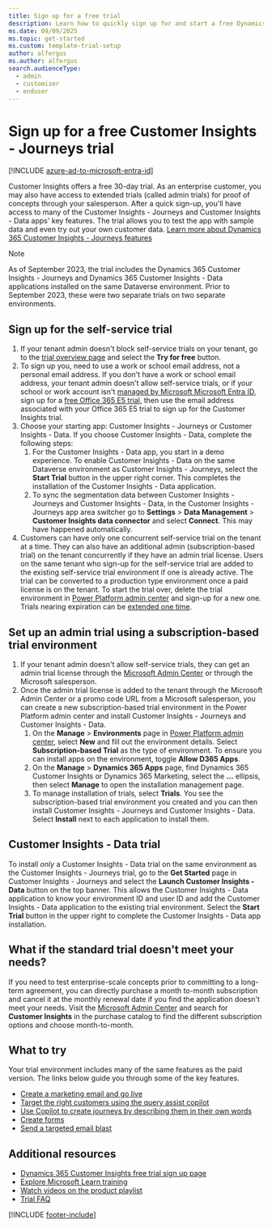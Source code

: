 ```yaml
---
title: Sign up for a free trial
description: Learn how to quickly sign up for and start a free Dynamics 365 Customer Insights - Journeys trial. Explore the app with tours and videos, and find additional learning resources.
ms.date: 09/09/2025
ms.topic: get-started
ms.custom: template-trial-setup
author: alfergus
ms.author: alfergus
search.audienceType: 
  - admin
  - customizer
  - enduser
---
```


# Sign up for a free Customer Insights - Journeys trial

[!INCLUDE [azure-ad-to-microsoft-entra-id](./includes/azure-ad-to-microsoft-entra-id.md)]

Customer Insights offers a free 30-day trial. As an enterprise customer, you may also have access to extended trials (called admin trials) for proof of concepts through your salesperson. After a quick sign-up, you'll have access to many of the Customer Insights - Journeys and Customer Insights - Data apps' key features. The trial allows you to test the app with sample data and even try out your own customer data. [Learn more about Dynamics 365 Customer Insights - Journeys features](real-time-marketing-overview.md)

> [!NOTE]
> As of September 2023, the trial includes the Dynamics 365 Customer Insights - Journeys and Dynamics 365 Customer Insights - Data applications installed on the same Dataverse environment. Prior to September 2023, these were two separate trials on two separate environments.

## Sign up for the self-service trial

1. If your tenant admin doesn't block self-service trials on your tenant, go to the [trial overview page](https://dynamics.microsoft.com/ai/customer-insights/) and select the **Try for free** button.
1. To sign up you, need to use a work or school email address, not a personal email address. If you don't have a work or school email address, your tenant admin doesn't allow self-service trials, or if your school or work account isn't [managed by Microsoft Microsoft Entra ID](https://azure.microsoft.com/services/active-directory/), sign up for a [free Office 365 E5 trial](https://www.microsoft.com/microsoft-365/enterprise/office-365-e5), then use the email address associated with your Office 365 E5 trial to sign up for the Customer Insights trial.
1. Choose your starting app: Customer Insights - Journeys or Customer Insights - Data. If you choose Customer Insights - Data, complete the following steps:
    1. For the Customer Insights - Data app, you start in a demo experience. To enable Customer Insights - Data on the same Dataverse environment as Customer Insights - Journeys, select the **Start Trial** button in the upper right corner. This completes the installation of the Customer Insights - Data application.
    1. To sync the segmentation data between Customer Insights - Journeys and Customer Insights - Data, in the Customer Insights - Journeys app area switcher go to **Settings** > **Data Management** > **Customer Insights data connector** and select **Connect**. This may have happened automatically.
1. Customers can have only one concurrent self-service trial on the tenant at a time. They can also have an additional admin (subscription-based trial) on the tenant concurrently if they have an admin trial license. Users on the same tenant who sign-up for the self-service trial are added to the existing self-service trial environment if one is already active. The trial can be converted to a production type environment once a paid license is on the tenant. To start the trial over, delete the trial environment in [Power Platform admin center](https://admin.powerplatform.microsoft.com) and sign-up for a new one. Trials nearing expiration can be [extended one time](/power-platform/admin/trial-environments#extend-a-trial-standard-environment). 

## Set up an admin trial using a subscription-based trial environment

1. If your tenant admin doesn't allow self-service trials, they can get an admin trial license through the [Microsoft Admin Center](https://admin.microsoft.com) or through the Microsoft salesperson.
1. Once the admin trial license is added to the tenant through the Microsoft Admin Center or a promo code URL from a Microsoft salesperson, you can create a new subscription-based trial environment in the Power Platform admin center and install Customer Insights - Journeys and Customer Insights - Data.
    1. On the **Manage** > **Environments** page in [Power Platform admin center](https://admin.powerplatform.microsoft.com), select **New** and fill out the environment details. Select **Subscription-based Trial** as the type of environment. To ensure you can install apps on the environment, toggle **Allow D365 Apps**. 
    1. On the **Manage** > **Dynamics 365 Apps** page, find Dynamics 365 Customer Insights or Dynamics 365 Marketing, select the **...** ellipsis, then select **Manage** to open the installation management page.
    1. To manage installation of trials, select **Trials**. You see the subscription-based trial environment you created and you can then install Customer Insights - Journeys and Customer Insights - Data. Select **Install** next to each application to install them.

## Customer Insights - Data trial

To install *only* a Customer Insights - Data trial on the same environment as the Customer Insights - Journeys trial, go to the **Get Started** page in Customer Insights - Journeys and select the **Launch Customer Insights - Data** button on the top banner. This allows the Customer Insights - Data application to know your environment ID and user ID and add the Customer Insights - Data application to the existing trial environment. Select the **Start Trial** button in the upper right to complete the Customer Insights - Data app installation.

## What if the standard trial doesn't meet your needs?

If you need to test enterprise-scale concepts prior to committing to a long-term agreement, you can directly purchase a month to-month subscription and cancel it at the monthly renewal date if you find the application doesn't meet your needs. Visit the [Microsoft Admin Center](https://admin.microsoft.com) and search for **Customer Insights** in the purchase catalog to find the different subscription options and choose month-to-month.

## What to try

Your trial environment includes many of the same features as the paid version. The links below guide you through some of the key features.

- [Create a marketing email and go live](create-marketing-email.md)
- [Target the right customers using the query assist copilot](real-time-marketing-natural-language-segments.md)
- [Use Copilot to create journeys by describing them in their own words](real-time-marketing-use-copilot-create-journey.md)
- [Create forms](real-time-marketing-form-create.md)
- [Send a targeted email blast](real-time-marketing-email-get-started.md)

## Additional resources

- [Dynamics 365 Customer Insights free trial sign up page](https://dynamics.microsoft.com/ai/customer-insights/)
- [Explore Microsoft Learn training](/training/browse/?products=dynamics-marketing)
- [Watch videos on the product playlist](https://www.youtube.com/playlist?list=PLcakwueIHoT_cV1n1es1YJt_T2A5u-XpR)
- [Trial FAQ](trial-faq.md)

[!INCLUDE [footer-include](./includes/footer-banner.md)]
